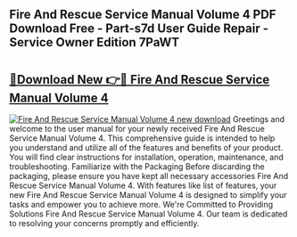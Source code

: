 ## Fire And Rescue Service Manual Volume 4 PDF Download Free - Part-s7d User Guide Repair - Service Owner Edition 7PaWT

# <h2><a href="http://cf16247.oget.top/?id=Fire+And+Rescue+Service+Manual+Volume+4">🔗Download New 👉🔴 Fire And Rescue Service Manual Volume 4</a></h2>

[![Fire And Rescue Service Manual Volume 4 new download](https://i.imgur.com/5g1atiW.png)](http://cf16247.oget.top/?id=Fire+And+Rescue+Service+Manual+Volume+4)
Greetings and welcome to the user manual for your newly received Fire And Rescue Service Manual Volume 4. This comprehensive guide is intended to help you understand and utilize all of the features and benefits of your product. You will find clear instructions for installation, operation, maintenance, and troubleshooting. Familiarize with the Packaging Before discarding the packaging, please ensure you have kept all necessary accessories Fire And Rescue Service Manual Volume 4. With features like list of features, your new Fire And Rescue Service Manual Volume 4 is designed to simplify your tasks and empower you to achieve more. We're Committed to Providing Solutions Fire And Rescue Service Manual Volume 4. Our team is dedicated to resolving your concerns promptly and efficiently.
